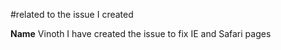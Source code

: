 #related to the issue I created

**Name** Vinoth
I have created the issue to fix IE and Safari pages
